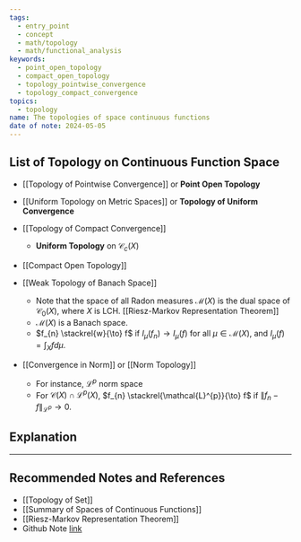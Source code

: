 ```yaml
---
tags:
  - entry_point
  - concept
  - math/topology
  - math/functional_analysis
keywords:
  - point_open_topology
  - compact_open_topology
  - topology_pointwise_convergence
  - topology_compact_convergence
topics:
  - topology
name: The topologies of space continuous functions
date of note: 2024-05-05
---
```


## List of Topology on Continuous Function Space

- [[Topology of Pointwise Convergence]] or **Point Open Topology**
- [[Uniform Topology on Metric Spaces]] or **Topology of Uniform Convergence**
- [[Topology of Compact Convergence]]
	- **Uniform Topology** on $\mathcal{C}_{c}(X)$
- [[Compact Open Topology]]


- [[Weak Topology of Banach Space]]
	- Note that the space of all Radon measures $\mathcal{M}(X)$ is the dual space of $\mathcal{C}_{0}(X)$, where $X$ is LCH. [[Riesz-Markov Representation Theorem]]
	- $\mathcal{M}(X)$ is a Banach space. 
	- $f_{n} \stackrel{w}{\to} f$ if $I_{\mu}(f_{n}) \to I_{\mu}(f)$ for all $\mu \in \mathcal{M}(X)$, and $I_{\mu}(f) = \int_{X} f d\mu$. 


- [[Convergence in Norm]] or [[Norm Topology]]
	- For instance, $\mathcal{L}^p$ norm space
	- For $\mathcal{C}(X) \cap \mathcal{L}^{p}(X)$, $f_{n} \stackrel{\mathcal{L}^{p}}{\to} f$ if $\lVert f_{n} - f \rVert_{\mathcal{L}^{p}} \to 0.$



## Explanation





-----------
##  Recommended Notes and References

- [[Topology of Set]]
- [[Summary of Spaces of Continuous Functions]]
- [[Riesz-Markov Representation Theorem]]
- Github Note [link](https://github.com/TianpeiLuke/SelfStudyNotes/tree/master/self-study/probability_and_measure_theory)